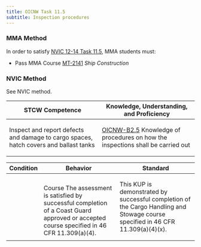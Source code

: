 ```yaml
---
title: OICNW Task 11.5 
subtitle: Inspection procedures
---
```



### MMA Method

In order to satisfy  [NVIC 12-14  Task  11.5](/stcw23/assets/images/nvic-12-14.pdf), MMA students must:

* Pass MMA Course  [MT-2141](MT-2141) *Ship Construction*


### NVIC Method

<a onclick="togglevisibility('nvic_methods')" >See NVIC method.</a>

<div id='nvic_methods' class='hide'>

<table>
<thead>
<tr>
<th class='forty'> STCW Competence </th>
<th class='sixty'> Knowledge, Understanding, and Proficiency </th>
</tr>
</thead>




<tbody>
<tr><td markdown='1'>

Inspect and report defects and damage to cargo spaces, hatch covers and ballast tanks

</td><td markdown='1'>

[OICNW-B2.5](../../tables/21.html#OICNW-B2.5) Knowledge of procedures on how the inspections shall be carried out

</td></tr>


</tbody>
</table>


<table>
<thead>
<tr><th class='twenty'>  Condition </th><th class='twenty'> Behavior </th><th  class='sixty'>Standard </th></tr>
</thead>
<tbody >



<tr><td markdown='1'>


</td><td markdown='1'>


<br>

<div class="tooltip">Course
<span class="tooltiptext">
The assessment is satisfied by successful completion of a Coast Guard approved or accepted course specified in 46 CFR 11.309(a)(4).
</span>
</div>


</td><td markdown='1'>

This KUP is demonstrated by successful completion of the Cargo Handling and Stowage course specified in 46 CFR 11.309(a)(4)(x).

</td></tr>
</tbody>
</table>
</div>
